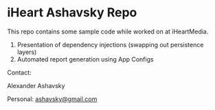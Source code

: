 iHeart Ashavsky Repo
===================

This repo contains some sample code while worked on at iHeartMedia.

1) Presentation of dependency injections (swapping out persistence layers)
2) Automated report generation using App Configs

Contact: 

Alexander Ashavsky

Personal: ashavsky@gmail.com
